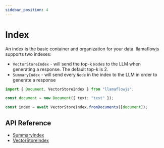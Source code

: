 ```yaml
---
sidebar_position: 4
---
```


# Index

An index is the basic container and organization for your data. llamaflowjs supports two indexes:

- `VectorStoreIndex` - will send the top-k `Node`s to the LLM when generating a response. The default top-k is 2.
- `SummaryIndex` - will send every `Node` in the index to the LLM in order to generate a response

```typescript
import { Document, VectorStoreIndex } from "llamaflowjs";

const document = new Document({ text: "test" });

const index = await VectorStoreIndex.fromDocuments([document]);
```

## API Reference

- [SummaryIndex](../api/classes/SummaryIndex.md)
- [VectorStoreIndex](../api/classes/VectorStoreIndex.md)
